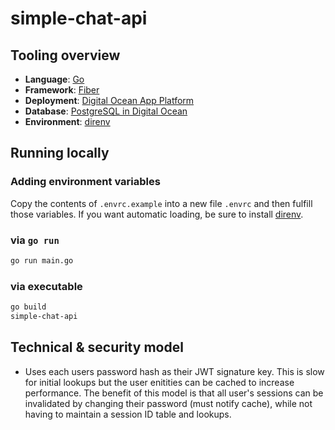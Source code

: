 # simple-chat-api

## Tooling overview

- **Language**: [Go](https://go.dev/)
- **Framework**: [Fiber](https://gofiber.io/)
- **Deployment**: [Digital Ocean App Platform](https://www.digitalocean.com/go/app-platform)
- **Database**: [PostgreSQL in Digital Ocean](https://try.digitalocean.com/managed-databases/)
- **Environment**: [direnv](https://direnv.net/)

## Running locally

### Adding environment variables

Copy the contents of `.envrc.example` into a new file `.envrc` and then fulfill those variables. 
If you want automatic loading, be sure to install [direnv](https://direnv.net/).

### via `go run`

```bash
go run main.go
```

### via executable

```bash
go build
simple-chat-api
```

## Technical & security model

- Uses each users password hash as their JWT signature key. This is slow for initial
lookups but the user enitities can be cached to increase performance. The benefit of 
this model is that all user's sessions can be invalidated by changing their password
(must notify cache), while not having to maintain a session ID table and lookups.